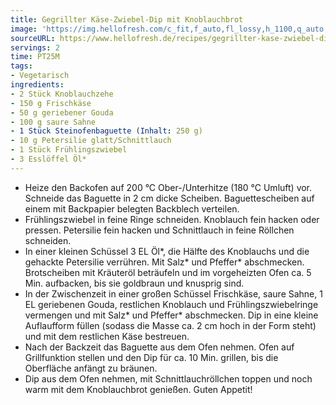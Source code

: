 ```yaml
---
title: Gegrillter Käse-Zwiebel-Dip mit Knoblauchbrot
image: 'https://img.hellofresh.com/c_fit,f_auto,fl_lossy,h_1100,q_auto,w_2600/hellofresh_s3/image/gegrillter-kase-zwiebel-dip-mit-knoblauchbrot-7e1340b7.jpg'
sourceURL: https://www.hellofresh.de/recipes/gegrillter-kase-zwiebel-dip-mit-knoblauchbrot-6331924f9576e1d8f00fe328
servings: 2
time: PT25M
tags:
- Vegetarisch
ingredients:
- 2 Stück Knoblauchzehe
- 150 g Frischkäse
- 50 g geriebener Gouda
- 100 g saure Sahne
- 1 Stück Steinofenbaguette (Inhalt: 250 g)
- 10 g Petersilie glatt/Schnittlauch
- 1 Stück Frühlingszwiebel
- 3 Esslöffel Öl*
---
```


- Heize den Backofen auf 200 °C Ober-/Unterhitze (180 °C Umluft) vor.  Schneide das Baguette in 2 cm dicke Scheiben. Baguettescheiben auf einem mit Backpapier belegten Backblech verteilen.
- Frühlingszwiebel in feine Ringe schneiden.  Knoblauch fein hacken oder pressen.  Petersilie fein hacken und Schnittlauch in feine Röllchen schneiden.
- In einer kleinen Schüssel 3 EL Öl\*, die Hälfte des Knoblauchs und die gehackte Petersilie verrühren. Mit Salz\* und Pfeffer\* abschmecken.  Brotscheiben mit Kräuteröl beträufeln und im vorgeheizten Ofen ca. 5 Min. aufbacken, bis sie goldbraun und knusprig sind.
- In der Zwischenzeit in einer großen Schüssel Frischkäse, saure Sahne, 1 EL geriebenen Gouda, restlichen Knoblauch und Frühlingszwiebelringe vermengen und mit Salz\* und Pfeffer\* abschmecken.  Dip in eine kleine Auflaufform füllen (sodass die Masse ca. 2 cm hoch in der Form steht) und mit dem restlichen Käse bestreuen.
- Nach der Backzeit das Baguette aus dem Ofen nehmen. Ofen auf Grillfunktion stellen und den Dip für ca. 10 Min. grillen, bis die Oberfläche anfängt zu bräunen.
- Dip aus dem Ofen nehmen, mit Schnittlauchröllchen toppen und noch warm mit dem Knoblauchbrot genießen.  Guten Appetit!
